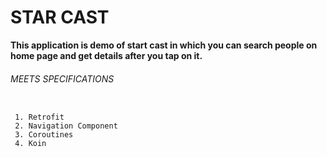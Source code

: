 # STAR CAST

**This application is demo of start cast in which you can search people on home page and get details after you tap on it.**



###### MEETS SPECIFICATIONS

```
 
 1. Retrofit
 2. Navigation Component
 3. Coroutines
 4. Koin
 
```
